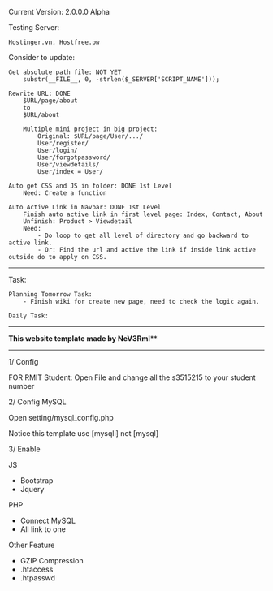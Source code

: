 Current Version: 2.0.0.0 Alpha

Testing Server:
	
	Hostinger.vn, Hostfree.pw

Consider to update:

	Get absolute path file: NOT YET
		substr(__FILE__, 0, -strlen($_SERVER['SCRIPT_NAME']));

	Rewrite URL: DONE
		$URL/page/about
		to 
		$URL/about
		
		Multiple mini project in big project:
			Original: $URL/page/User/.../
			User/register/
			User/login/
			User/forgotpassword/
			User/viewdetails/
			User/index = User/

	Auto get CSS and JS in folder: DONE 1st Level
		Need: Create a function

	Auto Active Link in Navbar: DONE 1st Level
		Finish auto active link in first level page: Index, Contact, About
		Unfinish: Product > Viewdetail
		Need: 
			- Do loop to get all level of directory and go backward to active link.
			- Or: Find the url and active the link if inside link active outside do to apply on CSS.

***********************************************************************
Task:
	

	Planning Tomorrow Task:
		- Finish wiki for create new page, need to check the logic again.	
	
	Daily Task:	

	
***********************************************************************
****************This website template made by NeV3RmI******************
***********************************************************************

1/ Config

FOR RMIT Student:
Open File and change all the s3515215 to your student number

2/ Config MySQL

Open setting/mysql_config.php

Notice this template use [mysqli] not [mysql]

3/ Enable

JS

+ Bootstrap
+ Jquery

PHP
 
+ Connect MySQL
+ All link to one

Other Feature

+ GZIP Compression
+ .htaccess
+ .htpasswd
